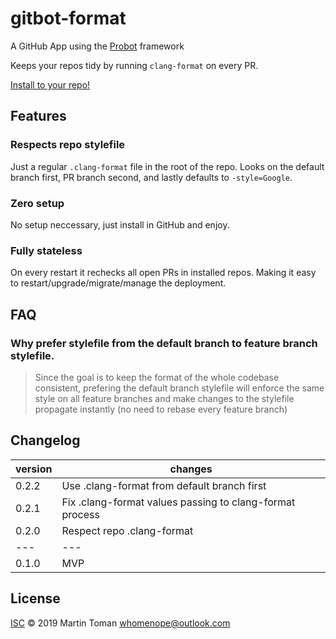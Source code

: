 # gitbot-format
A GitHub App using the [Probot](https://github.com/probot/probot) framework

Keeps your repos tidy by running ```clang-format``` on every PR.

[Install to your repo!](https://github.com/apps/gitbot-format)

## Features
### Respects repo stylefile
Just a regular ```.clang-format``` file in the root of the repo.
Looks on the default branch first, PR branch second, and lastly defaults
to ```-style=Google```.
### Zero setup
No setup neccessary, just install in GitHub and enjoy.
### Fully stateless
On every restart it rechecks all open PRs in installed repos.
Making it easy to restart/upgrade/migrate/manage the deployment.

## FAQ
### Why prefer stylefile from the default branch to feature branch stylefile.
> Since the goal is to keep the format of the whole codebase consistent,
> prefering the default branch stylefile will enforce the same style on all
> feature branches and make changes to the stylefile propagate instantly
> (no need to rebase every feature branch)

## Changelog
|version|changes|
|---|---|
|0.2.2|Use .clang-format from default branch first|
|0.2.1|Fix .clang-format values passing to clang-format process|
|0.2.0|Respect repo .clang-format|
|---|---|
|0.1.0|MVP|

## License
[ISC](LICENSE) © 2019 Martin Toman <whomenope@outlook.com>

